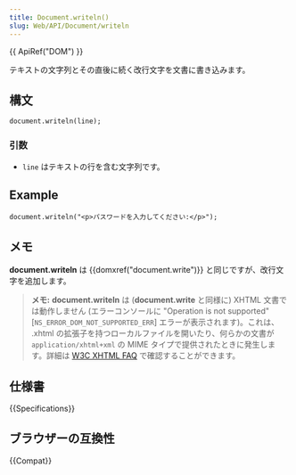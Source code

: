 ```yaml
---
title: Document.writeln()
slug: Web/API/Document/writeln
---
```


{{ ApiRef("DOM") }}

テキストの文字列とその直後に続く改行文字を文書に書き込みます。

## 構文

```
document.writeln(line);
```

### 引数

- `line` はテキストの行を含む文字列です。

## Example

```
document.writeln("<p>パスワードを入力してください:</p>");
```

## メモ

**document.writeln** は {{domxref("document.write")}} と同じですが、改行文字を追加します。

> **メモ:** **document.writeln** は (**document.write** と同様に) XHTML 文書では動作しません (エラーコンソールに "Operation is not supported" \[`NS_ERROR_DOM_NOT_SUPPORTED_ERR`] エラーが表示されます)。これは、 .xhtml の拡張子を持つローカルファイルを開いたり、何らかの文書が `application/xhtml+xml` の MIME タイプで提供されたときに発生します。詳細は [W3C XHTML FAQ](http://www.w3.org/MarkUp/2004/xhtml-faq#docwrite) で確認することができます。

## 仕様書

{{Specifications}}

## ブラウザーの互換性

{{Compat}}
